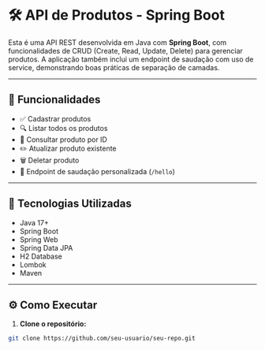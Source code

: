 # 🛠️ API de Produtos - Spring Boot

Esta é uma API REST desenvolvida em Java com **Spring Boot**, com funcionalidades de CRUD (Create, Read, Update, Delete) para gerenciar produtos. A aplicação também inclui um endpoint de saudação com uso de service, demonstrando boas práticas de separação de camadas.

---

## 📌 Funcionalidades

- ✅ Cadastrar produtos  
- 🔍 Listar todos os produtos  
- 📄 Consultar produto por ID  
- ✏️ Atualizar produto existente  
- 🗑️ Deletar produto  
- 👋 Endpoint de saudação personalizada (`/hello`)

---

## 🚀 Tecnologias Utilizadas

- Java 17+  
- Spring Boot  
- Spring Web  
- Spring Data JPA  
- H2 Database  
- Lombok  
- Maven

---

## ⚙️ Como Executar

1. **Clone o repositório:**

```bash
git clone https://github.com/seu-usuario/seu-repo.git



